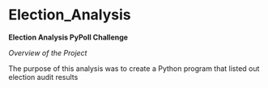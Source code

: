 # Election_Analysis

**Election Analysis PyPoll Challenge**

*Overview of the Project*

The purpose of this analysis was to create a Python program that listed out election audit results 
